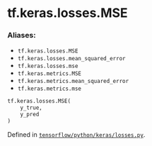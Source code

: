<div itemscope itemtype="http://developers.google.com/ReferenceObject">
<meta itemprop="name" content="tf.keras.losses.MSE" />
</div>

# tf.keras.losses.MSE

### Aliases:

* `tf.keras.losses.MSE`
* `tf.keras.losses.mean_squared_error`
* `tf.keras.losses.mse`
* `tf.keras.metrics.MSE`
* `tf.keras.metrics.mean_squared_error`
* `tf.keras.metrics.mse`

``` python
tf.keras.losses.MSE(
    y_true,
    y_pred
)
```



Defined in [`tensorflow/python/keras/losses.py`](https://www.tensorflow.org/code/tensorflow/python/keras/losses.py).

